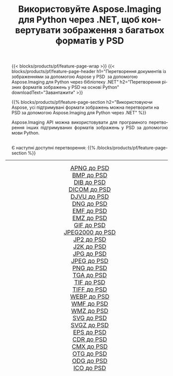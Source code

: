 ﻿---
title: Використовуйте Aspose.Imaging для Python через .NET, щоб конвертувати зображення з багатьох форматів у PSD 
weight: 3920
url: /uk/python-net/conversion/to/psd 
lang: uk
langdirlevel: 2
locales: zh-hans,ja,it,ru,de,es,fr,nl,id,lt,pl,pt,vi,tr,ko,zh-hant,ar,hi,th,sv,cs,uk,he
description: Ви можете використовувати Aspose.Imaging для Python через бібліотеку .NET для перетворення різноманітних форматів у PSD
---

{{< blocks/products/pf/feature-page-wrap >}}
{{< blocks/products/pf/feature-page-header h1="Перетворення документів із зображеннями за допомогою Aspose у PSD  за допомогою Aspose.Imaging для Python через бібліотеку .NET" h2="Перетворення різних форматів зображень у PSD на основі Python" downloadText="Завантажити" >}}


{{% blocks/products/pf/feature-page-section  h2="Використовуючи Aspose, усі підтримувані формати зображень можна перетворити на PSD за допомогою Aspose.Imaging для Python через .NET" %}}
<p align=justify>Aspose.Imaging API можна використовувати для програмного перетворення інших підтримуваних форматів зображень у PSD за допомогою мови Python.</p>
<br/>
Є наступні доступні перетворення:
{{% /blocks/products/pf/feature-page-section %}}
<div class="container-fluid productfamilypage bg-gray">
    <div class="convertypes bg-gray agp-content section">
        <div class="container">
		<hr style="margin-left:-20px;"/>
		<div class="row other-converters" style="gap: 10px;font-size: 19px;text-align:center;">
		    <div class='col-md-2 other-converter remove-lp remove-rp'><a href="/imaging/uk/python-net/conversion/apng-to-psd" style="padding:15px;">APNG до PSD</a></div>
<div class='col-md-2 other-converter remove-lp remove-rp'><a href="/imaging/uk/python-net/conversion/bmp-to-psd" style="padding:15px;">BMP до PSD</a></div>
<div class='col-md-2 other-converter remove-lp remove-rp'><a href="/imaging/uk/python-net/conversion/dib-to-psd" style="padding:15px;">DIB до PSD</a></div>
<div class='col-md-2 other-converter remove-lp remove-rp'><a href="/imaging/uk/python-net/conversion/dicom-to-psd" style="padding:15px;">DICOM до PSD</a></div>
<div class='col-md-2 other-converter remove-lp remove-rp'><a href="/imaging/uk/python-net/conversion/djvu-to-psd" style="padding:15px;">DJVU до PSD</a></div>
<div class='col-md-2 other-converter remove-lp remove-rp'><a href="/imaging/uk/python-net/conversion/dng-to-psd" style="padding:15px;">DNG до PSD</a></div>
<div class='col-md-2 other-converter remove-lp remove-rp'><a href="/imaging/uk/python-net/conversion/emf-to-psd" style="padding:15px;">EMF до PSD</a></div>
<div class='col-md-2 other-converter remove-lp remove-rp'><a href="/imaging/uk/python-net/conversion/emz-to-psd" style="padding:15px;">EMZ до PSD</a></div>
<div class='col-md-2 other-converter remove-lp remove-rp'><a href="/imaging/uk/python-net/conversion/gif-to-psd" style="padding:15px;">GIF до PSD</a></div>
<div class='col-md-2 other-converter remove-lp remove-rp'><a href="/imaging/uk/python-net/conversion/jpeg2000-to-psd" style="padding:15px;">JPEG2000 до PSD</a></div>
<div class='col-md-2 other-converter remove-lp remove-rp'><a href="/imaging/uk/python-net/conversion/jp2-to-psd" style="padding:15px;">JP2 до PSD</a></div>
<div class='col-md-2 other-converter remove-lp remove-rp'><a href="/imaging/uk/python-net/conversion/j2k-to-psd" style="padding:15px;">J2K до PSD</a></div>
<div class='col-md-2 other-converter remove-lp remove-rp'><a href="/imaging/uk/python-net/conversion/jpg-to-psd" style="padding:15px;">JPG до PSD</a></div>
<div class='col-md-2 other-converter remove-lp remove-rp'><a href="/imaging/uk/python-net/conversion/jpeg-to-psd" style="padding:15px;">JPEG до PSD</a></div>
<div class='col-md-2 other-converter remove-lp remove-rp'><a href="/imaging/uk/python-net/conversion/png-to-psd" style="padding:15px;">PNG до PSD</a></div>
<div class='col-md-2 other-converter remove-lp remove-rp'><a href="/imaging/uk/python-net/conversion/tga-to-psd" style="padding:15px;">TGA до PSD</a></div>
<div class='col-md-2 other-converter remove-lp remove-rp'><a href="/imaging/uk/python-net/conversion/tif-to-psd" style="padding:15px;">TIF до PSD</a></div>
<div class='col-md-2 other-converter remove-lp remove-rp'><a href="/imaging/uk/python-net/conversion/tiff-to-psd" style="padding:15px;">TIFF до PSD</a></div>
<div class='col-md-2 other-converter remove-lp remove-rp'><a href="/imaging/uk/python-net/conversion/webp-to-psd" style="padding:15px;">WEBP до PSD</a></div>
<div class='col-md-2 other-converter remove-lp remove-rp'><a href="/imaging/uk/python-net/conversion/wmf-to-psd" style="padding:15px;">WMF до PSD</a></div>
<div class='col-md-2 other-converter remove-lp remove-rp'><a href="/imaging/uk/python-net/conversion/wmz-to-psd" style="padding:15px;">WMZ до PSD</a></div>
<div class='col-md-2 other-converter remove-lp remove-rp'><a href="/imaging/uk/python-net/conversion/svg-to-psd" style="padding:15px;">SVG до PSD</a></div>
<div class='col-md-2 other-converter remove-lp remove-rp'><a href="/imaging/uk/python-net/conversion/svgz-to-psd" style="padding:15px;">SVGZ до PSD</a></div>
<div class='col-md-2 other-converter remove-lp remove-rp'><a href="/imaging/uk/python-net/conversion/eps-to-psd" style="padding:15px;">EPS до PSD</a></div>
<div class='col-md-2 other-converter remove-lp remove-rp'><a href="/imaging/uk/python-net/conversion/cdr-to-psd" style="padding:15px;">CDR до PSD</a></div>
<div class='col-md-2 other-converter remove-lp remove-rp'><a href="/imaging/uk/python-net/conversion/cmx-to-psd" style="padding:15px;">CMX до PSD</a></div>
<div class='col-md-2 other-converter remove-lp remove-rp'><a href="/imaging/uk/python-net/conversion/otg-to-psd" style="padding:15px;">OTG до PSD</a></div>
<div class='col-md-2 other-converter remove-lp remove-rp'><a href="/imaging/uk/python-net/conversion/odg-to-psd" style="padding:15px;">ODG до PSD</a></div>
<div class='col-md-2 other-converter remove-lp remove-rp'><a href="/imaging/uk/python-net/conversion/ico-to-psd" style="padding:15px;">ICO до PSD</a></div>
                </div>
        </div>
    </div>
</div>
<br/>

